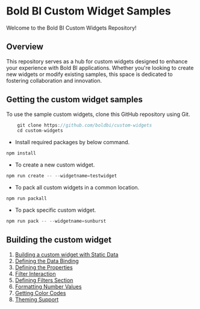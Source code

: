 # Bold BI Custom Widget Samples 

Welcome to the Bold BI Custom Widgets Repository!

## Overview

This repository serves as a hub for custom widgets designed to enhance your experience with Bold BI applications. Whether you're looking to create new widgets or modify existing samples, this space is dedicated to fostering collaboration and innovation.

## Getting the custom widget samples

To use the sample custom widgets, clone this GitHub repository using Git.

```csharp
    git clone https://github.com/boldbi/custom-widgets
    cd custom-widgets
```

* Install required packages by below command. 

```csharp
npm install
```

* To create a new custom widget.

```csharp
npm run create -- --widgetname=testwidget
```

* To pack all custom widgets in a common location.

```csharp
npm run packall
```

* To pack specific custom widget.

```csharp
npm run pack -- --widgetname=sunburst
```

## Building the custom widget
1.  [Building a custom widget with Static Data](assets/DefaultData.md)
2.  [Defining the Data Binding](assets/DataBinding.md)
3.  [Defining the Properties](assets/PropertyPanel.md)
4.  [Filter Interaction](assets/FilterInteraction.md)
5.  [Defining Filters Section](assets/FiltersSection.md)
6.  [Formatting Number Values](assets/Formatting.md)
7.  [Getting Color Codes](assets/ColumnColor.md)
8.  [Theming Support](assets/ThemeSupport.md)
